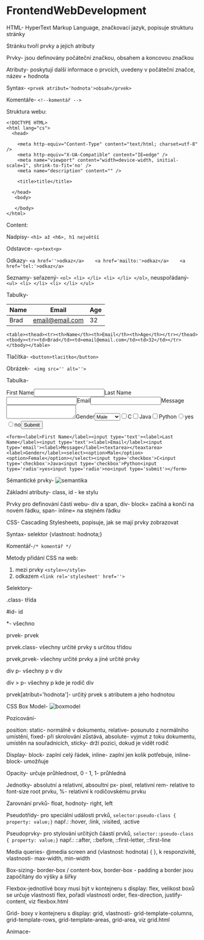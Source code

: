 # FrontendWebDevelopment

HTML- HyperText Markup Language, značkovací jazyk, popisuje strukturu stránky

Stránku tvoří prvky a jejich atributy

Prvky- jsou definovány počáteční značkou, obsahem a koncovou značkou

Atributy- poskytují další informace o prvcích, uvedeny v počáteční značce, název + hodnota

Syntax- ```<prvek atribut='hodnota'>obsah</prvek>```

Komentáře- ``` <!--komentář --> ```

Struktura webu:

```
<!DOCTYPE HTML>
<html lang="cs">
  <head>

    <meta http-equiv="Content-Type" content="text/html; charset=utf-8" />
    <meta http-equiv="X-UA-Compatible" content="IE=edge" />
    <meta name="viewport" content="width=device-width, initial-scale=1", shrink-to-fit='no' />
    <meta name="description" content="" />

    <title>title</title>
  
  </head>
   <body>

   </body>
</html>
```

Content:

Nadpisy- ```<h1> až <h6>, h1 největší```

Odstavce- ```<p>text<p>```

Odkazy- ```<a href=''>odkaz</a>    <a href='mailto:'>odkaz</a>    <a href='tel:'>odkaz</a>```

Seznamy- seřazený- ```<ol> <li> </li> <li> </li> </ol>```, neuspořádaný- ```<ul> <li> </li> <li> </li> </ul>```

Tabulky- <table><thead><tr><th>Name</th><th>Email</th><th>Age</th></tr></thead><tbody><tr><td>Brad</td><td>email@email.com</td><td>32</td></tr></tbody></table>

```<table><thead><tr><th>Name</th><th>Email</th><th>Age</th></tr></thead><tbody><tr><td>Brad</td><td>email@email.com</td><td>32</td></tr></tbody></table>```

Tlačítka- ```<button>tlacitko</button>```

Obrázek- ``` <img src='' alt=''>```

Tabulka- <form><label>First Name</label><input type='text'><label>Last Name</label><input type='text'><label>Email</label><input type='email'><label>Message</label><textarea></textarea><label>Gender</label><select><option>Male</option><option>Female</option></select><input type='checkbox'>C<input type='checkbox'>Java<input type='checkbox'>Python<input type='radio'>yes<input type='radio'>no<input type='submit'></form>

```<form><label>First Name</label><input type='text'><label>Last Name</label><input type='text'><label>Email</label><input type='email'><label>Message</label><textarea></teaxtarea><label>Gender</label><select><option>Male</option><option>Female</option></select><input type='checkbox'>C<input type='checkbox'>Java<input type='checkbox'>Python<input type='radio'>yes<input type='radio'>no<input type='submit'></form>```

Sémantické prvky- <img src='semantika.jpg' alt='semantika'> <br>

Základní atributy- class, id - ke stylu

Prvky pro definování částí webu- div a span, div- block= začíná a končí na novém řádku, span- inline= na stejném řádku


CSS- Cascading Stylesheets, popisuje, jak se mají prvky zobrazovat

Syntax- selektor {vlastnost: hodnota;}

Komentář-``` /* komentář */ ```

Metody přidání CSS na web: 

1. mezi prvky ```<style></style>```
2. odkazem ```<link rel='stylesheet' href=''>```

Selektory- 

.class- třída

#id- id

*- všechno

prvek- prvek

prvek.class- všechny určité prvky s určitou třídou

prvek,prvek- všechny určité prvky a jiné určité prvky

div p- všechny p v div

div > p- všechny p kde je rodič div

prvek[atribut='hodnota']- určitý prvek s atributem a jeho hodnotou



CSS Box Model- <img src='boxmodel.jpg' alt='boxmodel'>

Pozicování-

position: static- normálně v dokumentu, relative- posunuto z normálního umístění, fixed- při skrolování zůstává, absolute- vyjmut z toku dokumentu, umístěn na souřadnicích, sticky- drží pozici, dokud je vidět rodič

Display- block- zaplní celý řádek, inline- zaplní jen kolik potřebuje, inline-block- umožňuje

Opacity- určuje průhlednost, 0 - 1, 1- průhledná

Jednotky- absolutní a relativní, absoultní px- pixel, relativní rem- relative to font-size root prvku, %- relativní k rodičovskému prvku

Zarovnání prvků- float, hodnoty- right, left

Pseudotřídy- pro speciální události prvků, ```selector:pseudo-class { property: value;}``` např.: :hover, :link, :visited, :active

Pseudoprvky- pro stylování určitých čáastí prvků, ```selector::pseudo-class { property: value;}``` např.: ::after, ::before, ::first-letter, ::first-line

Media queries- @media screen and (vlastnost: hodnota) { }, k responzivitě, vlastnosti- max-width, min-width

Box-sizing- border-box / content-box, border-box - padding a border jsou započítány do výšky a šířky

Flexbox-jednotlivé boxy musí být v kontejneru s display: flex, velikost boxů se určuje vlastností flex, pořadí vlastností order, flex-direction, justify-content, viz flexbox.html

Grid- boxy v kontejneru s display: grid, vlastnosti- grid-template-columns, grid-template-rows, grid-template-areas, grid-area, viz grid.html

Animace-